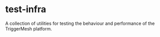 # test-infra

A collection of utilities for testing the behaviour and performance of the TriggerMesh platform.

